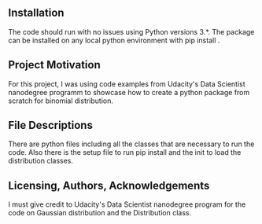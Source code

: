 ## Installation
The code should run with no issues using Python versions 3.*.
The package can be installed on any local python environment with pip install .

## Project Motivation
For this project, I was using code examples from Udacity's Data Scientist nanodegree programm to showcase how to create a python package from scratch for binomial distribution.

## File Descriptions
There are python files including all the classes that are necessary to run the code. Also there is the setup file to run pip install and the init to load the distribution classes.

## Licensing, Authors, Acknowledgements
I must give credit to Udacity's Data Scientist nanodegree program for the code on Gaussian distribution and the Distribution class.
